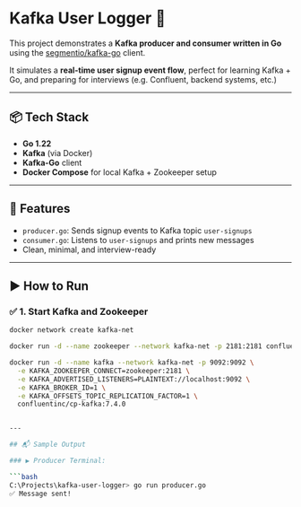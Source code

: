 # Kafka User Logger 🚀

This project demonstrates a **Kafka producer and consumer written in Go** using the [segmentio/kafka-go](https://github.com/segmentio/kafka-go) client.

It simulates a **real-time user signup event flow**, perfect for learning Kafka + Go, and preparing for interviews (e.g. Confluent, backend systems, etc.)

---

## 📦 Tech Stack

- **Go 1.22**
- **Kafka** (via Docker)
- **Kafka-Go** client
- **Docker Compose** for local Kafka + Zookeeper setup

---

## 📌 Features

- `producer.go`: Sends signup events to Kafka topic `user-signups`
- `consumer.go`: Listens to `user-signups` and prints new messages
- Clean, minimal, and interview-ready

---

## ▶️ How to Run

### ✅ 1. Start Kafka and Zookeeper

```bash
docker network create kafka-net

docker run -d --name zookeeper --network kafka-net -p 2181:2181 confluentinc/cp-zookeeper:7.4.0

docker run -d --name kafka --network kafka-net -p 9092:9092 \
  -e KAFKA_ZOOKEEPER_CONNECT=zookeeper:2181 \
  -e KAFKA_ADVERTISED_LISTENERS=PLAINTEXT://localhost:9092 \
  -e KAFKA_BROKER_ID=1 \
  -e KAFKA_OFFSETS_TOPIC_REPLICATION_FACTOR=1 \
  confluentinc/cp-kafka:7.4.0


---

## 📬 Sample Output

### ▶️ Producer Terminal:

```bash
C:\Projects\kafka-user-logger> go run producer.go
✅ Message sent!
